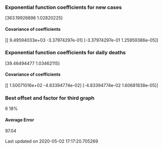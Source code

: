 <h3>Exponential function coefficients for new cases</h3>
[363.19926896   1.02820225]
<h4>Covariance of coefficients</h4>
[[ 9.49594033e+03 -3.37974297e-01]
 [-3.37974297e-01  1.25959386e-05]]
<h3>Exponential function coefficients for daily deaths</h3>
[39.46494477  1.03462115]
<h4>Covariance of coefficients</h4>
[[ 1.50071016e+02 -4.83394774e-02]
 [-4.83394774e-02  1.60681838e-05]] <br/>
<h3>Best offset and factor for third graph</h3>
6 18%
<h4>Average Error</h4>
97.04
<br /><br />Last updated on 2020-05-02 17:17:20.705269
